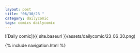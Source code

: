 ```yaml
---
layout: post
title: "06/30/23 "
category: dailycomic
tags: comics dailycomic
---
```

![Daily comic]({{ site.baseurl }}/assets/dailycomic/23_06_30.png)

{% include navigation.html %}

